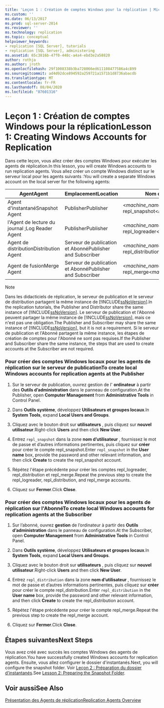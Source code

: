 ```yaml
---
title: 'Leçon 1 : Création de comptes Windows pour la réplication | Microsoft Docs'
ms.custom: ''
ms.date: 06/13/2017
ms.prod: sql-server-2014
ms.reviewer: ''
ms.technology: replication
ms.topic: conceptual
helpviewer_keywords:
- replication [SQL Server], tutorials
- replication [SQL Server], administering
ms.assetid: 65c3816b-47f0-448c-a4a4-ebd3e2a58820
author: rothja
ms.author: jroth
ms.openlocfilehash: 29f1008338b3ba728066ed611108477586a4c899
ms.sourcegitcommit: ad4d92dce894592a259721a1571b1d8736abacdb
ms.translationtype: MT
ms.contentlocale: fr-FR
ms.lasthandoff: 08/04/2020
ms.locfileid: "87601316"
---
```

# <a name="lesson-1-creating-windows-accounts-for-replication"></a><span data-ttu-id="a6c9b-102">Leçon 1 : Création de comptes Windows pour la réplication</span><span class="sxs-lookup"><span data-stu-id="a6c9b-102">Lesson 1: Creating Windows Accounts for Replication</span></span>
  <span data-ttu-id="a6c9b-103">Dans cette leçon, vous allez créer des comptes Windows pour exécuter les agents de réplication.</span><span class="sxs-lookup"><span data-stu-id="a6c9b-103">In this lesson, you will create Windows accounts to run replication agents.</span></span> <span data-ttu-id="a6c9b-104">Vous allez créer un compte Windows distinct sur le serveur local pour les agents suivants :</span><span class="sxs-lookup"><span data-stu-id="a6c9b-104">You will create a separate Windows account on the local server for the following agents:</span></span>  
  
|<span data-ttu-id="a6c9b-105">Agent</span><span class="sxs-lookup"><span data-stu-id="a6c9b-105">Agent</span></span>|<span data-ttu-id="a6c9b-106">Emplacement</span><span class="sxs-lookup"><span data-stu-id="a6c9b-106">Location</span></span>|<span data-ttu-id="a6c9b-107">Nom du compte</span><span class="sxs-lookup"><span data-stu-id="a6c9b-107">Account name</span></span>|  
|-----------|--------------|------------------|  
|<span data-ttu-id="a6c9b-108">Agent d'instantané</span><span class="sxs-lookup"><span data-stu-id="a6c9b-108">Snapshot Agent</span></span>|<span data-ttu-id="a6c9b-109">Publisher</span><span class="sxs-lookup"><span data-stu-id="a6c9b-109">Publisher</span></span>|<span data-ttu-id="a6c9b-110">\<*machine_name*>\ repl_snapshot</span><span class="sxs-lookup"><span data-stu-id="a6c9b-110">\<*machine_name*>\repl_snapshot</span></span>|  
|<span data-ttu-id="a6c9b-111">l'Agent de lecture du journal ;</span><span class="sxs-lookup"><span data-stu-id="a6c9b-111">Log Reader Agent</span></span>|<span data-ttu-id="a6c9b-112">Publisher</span><span class="sxs-lookup"><span data-stu-id="a6c9b-112">Publisher</span></span>|<span data-ttu-id="a6c9b-113">\<*machine_name*>\ repl_logreader</span><span class="sxs-lookup"><span data-stu-id="a6c9b-113">\<*machine_name*>\repl_logreader</span></span>|  
|<span data-ttu-id="a6c9b-114">Agent de distribution</span><span class="sxs-lookup"><span data-stu-id="a6c9b-114">Distribution Agent</span></span>|<span data-ttu-id="a6c9b-115">Serveur de publication et Abonné</span><span class="sxs-lookup"><span data-stu-id="a6c9b-115">Publisher and Subscriber</span></span>|<span data-ttu-id="a6c9b-116">\<*machine_name*>\ repl_distribution</span><span class="sxs-lookup"><span data-stu-id="a6c9b-116">\<*machine_name*>\repl_distribution</span></span>|  
|<span data-ttu-id="a6c9b-117">Agent de fusion</span><span class="sxs-lookup"><span data-stu-id="a6c9b-117">Merge Agent</span></span>|<span data-ttu-id="a6c9b-118">Serveur de publication et Abonné</span><span class="sxs-lookup"><span data-stu-id="a6c9b-118">Publisher and Subscriber</span></span>|<span data-ttu-id="a6c9b-119">\<*machine_name*>\ repl_merge</span><span class="sxs-lookup"><span data-stu-id="a6c9b-119">\<*machine_name*>\repl_merge</span></span>|  
  
> [!NOTE]  
>  <span data-ttu-id="a6c9b-120">Dans les didacticiels de réplication, le serveur de publication et le serveur de distribution partagent la même instance de [!INCLUDE[ssNoVersion](../../includes/ssnoversion-md.md)].</span><span class="sxs-lookup"><span data-stu-id="a6c9b-120">In the replication tutorials, the Publisher and Distributor share the same instance of [!INCLUDE[ssNoVersion](../../includes/ssnoversion-md.md)].</span></span> <span data-ttu-id="a6c9b-121">Le serveur de publication et l'Abonné peuvent partager la même instance de [!INCLUDE[ssNoVersion](../../includes/ssnoversion-md.md)], mais ce n'est pas une obligation.</span><span class="sxs-lookup"><span data-stu-id="a6c9b-121">The Publisher and Subscriber may share the same instance of [!INCLUDE[ssNoVersion](../../includes/ssnoversion-md.md)], but it is not a requirement.</span></span> <span data-ttu-id="a6c9b-122">Si le serveur de publication et l'Abonné partagent la même instance, les étapes de création de comptes pour l'Abonné ne sont pas requises.</span><span class="sxs-lookup"><span data-stu-id="a6c9b-122">If the Publisher and Subscriber share the same instance, the steps that are used to create accounts at the Subscriber are not required.</span></span>  
  
### <a name="to-create-local-windows-accounts-for-replication-agents-at-the-publisher"></a><span data-ttu-id="a6c9b-123">Pour créer des comptes Windows locaux pour les agents de réplication sur le serveur de publication</span><span class="sxs-lookup"><span data-stu-id="a6c9b-123">To create local Windows accounts for replication agents at the Publisher</span></span>  
  
1.  <span data-ttu-id="a6c9b-124">Sur le serveur de publication, ouvrez gestion de l' **ordinateur** à partir des **Outils d’administration** dans le panneau de configuration.</span><span class="sxs-lookup"><span data-stu-id="a6c9b-124">At the Publisher, open **Computer Management** from **Administrative Tools** in Control Panel.</span></span>  
  
2.  <span data-ttu-id="a6c9b-125">Dans **Outils système**, développez **Utilisateurs et groupes locaux**.</span><span class="sxs-lookup"><span data-stu-id="a6c9b-125">In **System Tools**, expand **Local Users and Groups**.</span></span>  
  
3.  <span data-ttu-id="a6c9b-126">Cliquez avec le bouton droit sur **utilisateurs** , puis cliquez sur **nouvel utilisateur**.</span><span class="sxs-lookup"><span data-stu-id="a6c9b-126">Right-click **Users** and then click **New User**.</span></span>  
  
4.  <span data-ttu-id="a6c9b-127">Entrez `repl_snapshot` dans la zone **nom d’utilisateur** , fournissez le mot de passe et d’autres informations pertinentes, puis cliquez sur **créer** pour créer le compte repl_snapshot.</span><span class="sxs-lookup"><span data-stu-id="a6c9b-127">Enter `repl_snapshot` in the **User name** box, provide the password and other relevant information, and then click **Create** to create the repl_snapshot account.</span></span>  
  
5.  <span data-ttu-id="a6c9b-128">Répétez l'étape précédente pour créer les comptes repl_logreader, repl_distribution et repl_merge.</span><span class="sxs-lookup"><span data-stu-id="a6c9b-128">Repeat the previous step to create the repl_logreader, repl_distribution, and repl_merge accounts.</span></span>  
  
6.  <span data-ttu-id="a6c9b-129">Cliquez sur **Fermer**.</span><span class="sxs-lookup"><span data-stu-id="a6c9b-129">Click **Close**.</span></span>  
  
### <a name="to-create-local-windows-accounts-for-replication-agents-at-the-subscriber"></a><span data-ttu-id="a6c9b-130">Pour créer des comptes Windows locaux pour les agents de réplication sur l'Abonné</span><span class="sxs-lookup"><span data-stu-id="a6c9b-130">To create local Windows accounts for replication agents at the Subscriber</span></span>  
  
1.  <span data-ttu-id="a6c9b-131">Sur l’abonné, ouvrez **gestion** de l’ordinateur à partir des **Outils d’administration** dans le panneau de configuration.</span><span class="sxs-lookup"><span data-stu-id="a6c9b-131">At the Subscriber, open **Computer Management** from **Administrative Tools** in Control Panel.</span></span>  
  
2.  <span data-ttu-id="a6c9b-132">Dans **Outils système**, développez **Utilisateurs et groupes locaux**.</span><span class="sxs-lookup"><span data-stu-id="a6c9b-132">In **System Tools**, expand **Local Users and Groups**.</span></span>  
  
3.  <span data-ttu-id="a6c9b-133">Cliquez avec le bouton droit sur **utilisateurs** , puis cliquez sur **nouvel utilisateur**.</span><span class="sxs-lookup"><span data-stu-id="a6c9b-133">Right-click **Users** and then click **New User**.</span></span>  
  
4.  <span data-ttu-id="a6c9b-134">Entrez `repl_distribution` dans la zone **nom d’utilisateur** , fournissez le mot de passe et d’autres informations pertinentes, puis cliquez sur **créer** pour créer le compte repl_distribution.</span><span class="sxs-lookup"><span data-stu-id="a6c9b-134">Enter `repl_distribution` in the **User name** box, provide the password and other relevant information, and then click **Create** to create the repl_distribution account.</span></span>  
  
5.  <span data-ttu-id="a6c9b-135">Répétez l'étape précédente pour créer le compte repl_merge.</span><span class="sxs-lookup"><span data-stu-id="a6c9b-135">Repeat the previous step to create the repl_merge account.</span></span>  
  
6.  <span data-ttu-id="a6c9b-136">Cliquez sur **Fermer**.</span><span class="sxs-lookup"><span data-stu-id="a6c9b-136">Click **Close**.</span></span>  
  
## <a name="next-steps"></a><span data-ttu-id="a6c9b-137">Étapes suivantes</span><span class="sxs-lookup"><span data-stu-id="a6c9b-137">Next Steps</span></span>  
 <span data-ttu-id="a6c9b-138">Vous avez créé avec succès les comptes Windows des agents de réplication.</span><span class="sxs-lookup"><span data-stu-id="a6c9b-138">You have successfully created Windows accounts for replication agents.</span></span> <span data-ttu-id="a6c9b-139">Ensuite, vous allez configurer le dossier d'instantanés.</span><span class="sxs-lookup"><span data-stu-id="a6c9b-139">Next, you will configure the snapshot folder.</span></span> <span data-ttu-id="a6c9b-140">Voir [Leçon 2 : Préparation du dossier d’instantanés](lesson-2-preparing-the-snapshot-folder.md).</span><span class="sxs-lookup"><span data-stu-id="a6c9b-140">See [Lesson 2: Preparing the Snapshot Folder](lesson-2-preparing-the-snapshot-folder.md).</span></span>  
  
## <a name="see-also"></a><span data-ttu-id="a6c9b-141">Voir aussi</span><span class="sxs-lookup"><span data-stu-id="a6c9b-141">See Also</span></span>  
 [<span data-ttu-id="a6c9b-142">Présentation des Agents de réplication</span><span class="sxs-lookup"><span data-stu-id="a6c9b-142">Replication Agents Overview</span></span>](agents/replication-agents-overview.md)  
  
  
